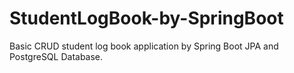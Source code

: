 # StudentLogBook-by-SpringBoot
Basic CRUD student log book application by Spring Boot JPA and PostgreSQL Database.
